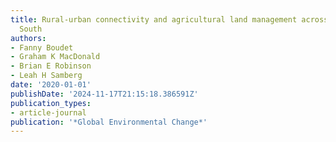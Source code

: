 ```yaml
---
title: Rural-urban connectivity and agricultural land management across the Global
  South
authors:
- Fanny Boudet
- Graham K MacDonald
- Brian E Robinson
- Leah H Samberg
date: '2020-01-01'
publishDate: '2024-11-17T21:15:18.386591Z'
publication_types:
- article-journal
publication: '*Global Environmental Change*'
---
```


